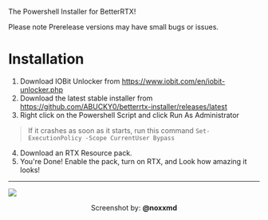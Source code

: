 The Powershell Installer for BetterRTX!

Please note Prerelease versions may have small bugs or issues. 


# Installation
1. Download IOBit Unlocker from https://www.iobit.com/en/iobit-unlocker.php
2. Download the latest stable installer from https://github.com/ABUCKY0/betterrtx-installer/releases/latest
3. Right click on the Powershell Script and click Run As Administrator
> If it crashes as soon as it starts, run this command `Set-ExecutionPolicy -Scope CurrentUser Bypass`
4. Download an RTX Resource pack. 
5. You're Done! Enable the pack, turn on RTX, and Look how amazing it looks!
***
<img src="https://github.com/ABUCKY0/BetterRTX-Installer/assets/81783950/d591dd13-c624-4cef-9433-5d8d6eed5bc3"></img>


<p align="center" >Screenshot by: <a style="font-weight:bold;">@noxxmd</a></p>
